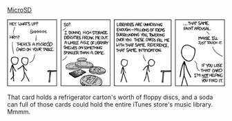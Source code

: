 [MicroSD](https://xkcd.com/691)

![MicroSD](./random_comic.png)

That card holds a refrigerator carton's worth of floppy discs, and a soda can full of those cards could hold the entire iTunes store's music library. Mmmm.


